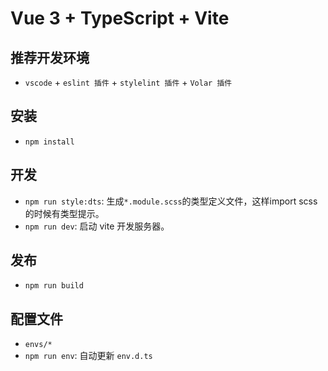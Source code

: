 # Vue 3 + TypeScript + Vite

## 推荐开发环境

- `vscode` + `eslint 插件` + `stylelint 插件` + `Volar 插件`

## 安装

- `npm install`

## 开发

- `npm run style:dts`: 生成`*.module.scss`的类型定义文件，这样import scss 的时候有类型提示。
- `npm run dev`: 启动 vite 开发服务器。

## 发布

- `npm run build`

## 配置文件

- `envs/*`
- `npm run env`: 自动更新 `env.d.ts`
